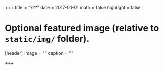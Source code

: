 +++
title = "???"
date = 2017-01-01
math = false
highlight = false

# Optional featured image (relative to `static/img/` folder).
[header]
image = ""
caption = ""

+++
